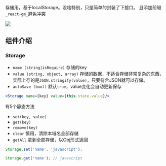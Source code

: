 存储用，基于localStorage。没啥特别，只是简单的封装了下接口。 且添加前缀 `_react-gm_`避免冲突

![](http://7xlnio.com1.z0.glb.clouddn.com/16-8-1/28103270.jpg)

## 组件介绍

### Storage

- `name (string|isRequire)` 存储的key
- `value (string, object, array)` 存储的数据，不适合存储非常复杂的东西，实际上存的是`JSON.stringify(value)`，只要符合JSON就可以存储。
- `autoSave (bool)` 默认`true`，value变化会自动更新保存

```jsx
<Storage name={key} value={this.state.value}/>
```

有5个静态方法

- `set(key, value)` 
- `get(key)`
- `remove(key)`
- `clear` 慎用，清除本域名全部存储
- `getAll` 拿到全部存储，以Obj形式返回

```jsx
Storage.set('name', 'javascript');

Storage.get('name'); // javascript
```